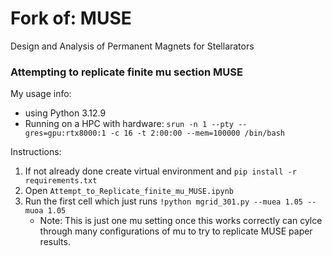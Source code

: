 # Fork of: MUSE 
Design and Analysis of Permanent Magnets for Stellarators

### Attempting to replicate finite mu section MUSE

My usage info: 
- using Python 3.12.9 
- Running on a HPC with hardware: ``srun -n 1 --pty --gres=gpu:rtx8000:1 -c 16 -t 2:00:00 --mem=100000 /bin/bash``

Instructions: 
1. If not already done create virtual environment and ``pip install -r requirements.txt``
2. Open ``Attempt_to_Replicate_finite_mu_MUSE.ipynb``
3. Run the first cell which just runs ``!python mgrid_301.py --muea 1.05 --muoa 1.05``
   * Note: This is just one mu setting once this works correctly can cylce through many configurations of mu to try to replicate MUSE paper results. 